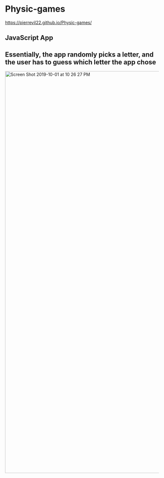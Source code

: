 # Physic-games

https://pierrevil22.github.io/Physic-games/

## JavaScript App

## Essentially, the app randomly picks a letter, and the user has to guess which letter the app chose

<img width="1317" alt="Screen Shot 2019-10-01 at 10 26 27 PM" src="https://user-images.githubusercontent.com/46546551/66014010-3adaea80-e49b-11e9-8133-5a5fcb8fdc69.png">




